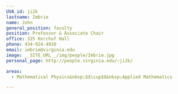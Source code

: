 ```yaml
---
UVA_id: ji2k
lastname: Imbrie
name: John
general_position: faculty
position: Professor & Associate Chair
office: 325 Kerchof Hall
phone: 434-924-4910
email: imbrie@virginia.edu
image: __SITE_URL__/img/people/Imbrie.jpg
personal_page: http://people.virginia.edu/~ji2k/

areas:
  - Mathematical Physics&nbsp;$$\cup$$&nbsp;Applied Mathematics

---
```

